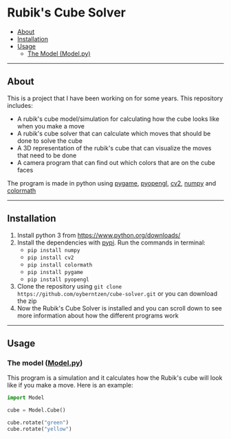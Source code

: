 # Rubik's Cube Solver

- [About](#about)
- [Installation](#installation)
- [Usage](#usage)
    - [The Model (Model.py)](#the-model-(model.py))

---

## About

This is a project that I have been working on for some years. This repository includes:
- A rubik's cube model/simulation for calculating how the cube looks like when you make a move
- A rubik's cube solver that can calculate which moves that should be done to solve the cube
- A 3D representation of the rubik's cube that can visualize the moves that need to be done
- A camera program that can find out which colors that are on the cube faces

The program is made in python using [pygame](https://www.pygame.org/), [pyopengl](http://pyopengl.sourceforge.net/), [cv2](https://github.com/skvark/opencv-python), [numpy](http://www.numpy.org/) and [colormath](https://python-colormath.readthedocs.io/en/latest/)

---

## Installation

1. Install python 3 from https://www.python.org/downloads/
2. Install the dependencies with [pypi](https://pypi.org/). Run the commands in terminal:
    - `pip install numpy`
    - `pip install cv2`
    - `pip install colormath`
    - `pip install pygame`
    - `pip install pyopengl`
3. Clone the repository using `git clone https://github.com/oyberntzen/cube-solver.git` or you can download the zip
4. Now the Rubik's Cube Solver is installed and you can scroll down to see more information about how the different programs work

---

## Usage

### The model ([Model.py](https://github.com/oyberntzen/cube-solver/blob/master/Model.py))

This program is a simulation and it calculates how the Rubik's cube will look like if you make a move. Here is an example:
```python
import Model

cube = Model.Cube()

cube.rotate("green")
cube.rotate("yellow")
```